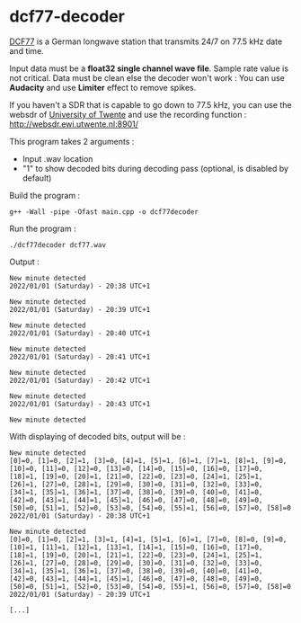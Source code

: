 # dcf77-decoder

[DCF77](https://en.wikipedia.org/wiki/DCF77) is a German longwave station that transmits 24/7 on 77.5 kHz date and time.

Input data must be a **float32 single channel wave file**. Sample rate value is not critical. Data must be clean else the decoder won't work : You can use **Audacity** and use **Limiter** effect to remove spikes.

If you haven't a SDR that is capable to go down to 77.5 kHz, you can use the websdr of [University of Twente](https://www.utwente.nl/en/) and use the recording function : http://websdr.ewi.utwente.nl:8901/

This program takes 2 arguments :
* Input .wav location
* "1" to show decoded bits during decoding pass (optional, is disabled by default)


Build the program : 
```
g++ -Wall -pipe -Ofast main.cpp -o dcf77decoder
```


Run the program :
```
./dcf77decoder dcf77.wav
```

Output :
```
New minute detected
2022/01/01 (Saturday) - 20:38 UTC+1

New minute detected
2022/01/01 (Saturday) - 20:39 UTC+1

New minute detected
2022/01/01 (Saturday) - 20:40 UTC+1

New minute detected
2022/01/01 (Saturday) - 20:41 UTC+1

New minute detected
2022/01/01 (Saturday) - 20:42 UTC+1

New minute detected
2022/01/01 (Saturday) - 20:43 UTC+1

New minute detected
```

With displaying of decoded bits, output will be :

```
New minute detected
[0]=0, [1]=0, [2]=1, [3]=0, [4]=1, [5]=1, [6]=1, [7]=1, [8]=1, [9]=0, [10]=0, [11]=0, [12]=0, [13]=0, [14]=0, [15]=0, [16]=0, [17]=0, [18]=1, [19]=0, [20]=1, [21]=0, [22]=0, [23]=0, [24]=1, [25]=1, [26]=1, [27]=0, [28]=1, [29]=0, [30]=0, [31]=0, [32]=0, [33]=0, [34]=1, [35]=1, [36]=1, [37]=0, [38]=0, [39]=0, [40]=0, [41]=0, [42]=0, [43]=1, [44]=1, [45]=1, [46]=0, [47]=0, [48]=0, [49]=0, [50]=0, [51]=1, [52]=0, [53]=0, [54]=0, [55]=1, [56]=0, [57]=0, [58]=0
2022/01/01 (Saturday) - 20:38 UTC+1

New minute detected
[0]=0, [1]=0, [2]=1, [3]=1, [4]=1, [5]=1, [6]=1, [7]=0, [8]=0, [9]=0, [10]=1, [11]=1, [12]=1, [13]=1, [14]=1, [15]=0, [16]=0, [17]=0, [18]=1, [19]=0, [20]=1, [21]=1, [22]=0, [23]=0, [24]=1, [25]=1, [26]=1, [27]=0, [28]=0, [29]=0, [30]=0, [31]=0, [32]=0, [33]=0, [34]=1, [35]=1, [36]=1, [37]=0, [38]=0, [39]=0, [40]=0, [41]=0, [42]=0, [43]=1, [44]=1, [45]=1, [46]=0, [47]=0, [48]=0, [49]=0, [50]=0, [51]=1, [52]=0, [53]=0, [54]=0, [55]=1, [56]=0, [57]=0, [58]=0
2022/01/01 (Saturday) - 20:39 UTC+1

[...]
```
